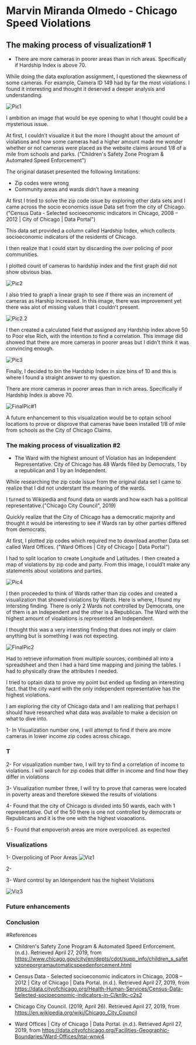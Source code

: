 # Marvin Miranda Olmedo - Chicago Speed Violations 

## The making process of visualization# 1

- There are more cameras in poorer areas than in rich areas. Specifically if Hardship Index is above 70.

While doing the data exploration assignment, I questioned the skewness of some cameras. For example, Camera ID 149 had by far the most violations. I found it interesting and thought it deserved a deeper analysis and understanding. 

![Pic1](https://github.com/Marvin510/ChicagoSpeedViolations/blob/master/Images/Pic1.png "Skewdata")


I ambition an image that would be eye opening to what I thought could be a mysterious issue.

At first, I couldn’t visualize it but the more I thought about the amount of violations and how some cameras had a higher amount made me wonder whether or not cameras were placed as the website claims around 1/8 of a mile from schools and parks. ("Children's Safety Zone Program & Automated Speed Enforcement")

The original dataset presented the following limitations:
-	Zip codes were wrong
- Community areas and wards didn’t have a meaning

At first I tried to solve the zip code issue by exploring other data sets and I came across the socio economics issue Data set from the city of Chicago. ("Census Data - Selected socioeconomic indicators in Chicago, 2008 – 2012 | City of Chicago | Data Portal")

This data set provided a column called Hardship Index, which collects socioeconomic indicators of the residents of Chicago.

I then realize that I could start by discarding the over policing of poor communities.

I plotted count of cameras to hardship index and the first graph did not show obvious bias.

![Pic2](https://github.com/Marvin510/ChicagoSpeedViolations/blob/master/Images/Pic2.png "Countofcameras")

I also tried to graph a linear graph to see if there was an increment of cameras as Harship increased. In this image, there was improvement yet there was alot of missing values that I couldn't present.

![Pic2.2](https://github.com/Marvin510/ChicagoSpeedViolations/blob/master/Images/Pic2.2.png "Lines")

I then created a calculated field that assigned any Hardship index above 50 to Poor else Rich, with the intention to find a correlation. This immage did showed that there are more cameras in poorer areas but I didn't think it was convincing enough.

![Pic3](https://github.com/Marvin510/ChicagoSpeedViolations/blob/master/Images/Pic3.png "Calculatedfield")

Finally, I decided to bin the Hardship Index in size bins of 10 and this is where I found a straight answer to my question.

There are more cameras in poorer areas than in rich areas. Specifically if Hardship Index is above 70.


![FinalPic#1](https://github.com/Marvin510/ChicagoSpeedViolations/blob/master/Images/FinalPic%231.png "Visualization#1")


A future enhancement to this visualization would be to optain school locations to prove or disprove that cameras have been installed 1/8 of mile from schools as the City of Chicago Claims.




### The making process of visualization #2

- The Ward with the highest amount of Violation has an Independent Representative. City of Chicago has 48 Wards filled by Democrats, 1 by a republican and 1 by an Independent.

While researching the zip code issue from the original data set I came to realize that I did not understant the meaning of the wards. 

I turned to Wikipedia and found data on wards and how each has a political representative.("Chicago City Council", 2019)

Quickly realize that the City of Chicago has a democratic majority and thought it would be interesting to see if Wards ran by other parties differed from democrats.

At first, I plotted zip codes which  required me to download another Data set called Ward Offices. ("Ward Offices | City of Chicago | Data Portal")

I had to split location to create Longitude and Latitudes. I then created a map of violations by zip code and party. From this image, I could't make any statements about violations and parties.


![Pic4](https://github.com/Marvin510/ChicagoSpeedViolations/blob/master/Images/Pic4.png "zip code")


I then proceeded to think of Wards rather than zip codes and created a visualization that showed violations by Wards. Here is where, I found my intersting finding. There is only 2 Wards not controlled by Democrats, one of them is an Independent and the other is a Republican. The Ward with the highest amount of vioalations is represented an Independent.

I thought this was a very intersting finding that does not imply or claim anything but is something I was not expecting.

![FinalPic2](https://github.com/Marvin510/ChicagoSpeedViolations/blob/master/Images/FinalPic%232.png "Visualization#2")





Had to retrieve information from multiple sources, combined all into a spreadsheet and then I had a hard time mapping and joining the tables. I had to physically draw the attributes I needed.

I tried to optain data to prove my point but ended up finding an interesting fact. that the city ward with the only independent representative has the highest violations.

I am exploring the city of Chicago data and I am realizing that perhaps I should have researched what data was available to make a decision on what to dive into.

1- In Visualization number one, I will attempt to find if there are more cameras in lower income zip codes across chicago.
 
### T
 

2- For visualization number two, I will try to find a correlation of income to violations. I will search for zip codes that differ in income and find how they differ in violations

3- Visualization number three, I will try to prove that cameras were located in poverty areas and therefore skewed the results of violations

4- Found that the city of Chicago is divided into 50 wards, each with 1 representative. Out of the 50 there is one not controlled by democrats or Republicans and it is the one with the highest vioaoations.

5 - Found that empoverish areas are more overpoliced. as expected






### Visualizations

1- Overpolicing of Poor Areas
![Viz1](https://github.com/Marvin510/ChicagoSpeedViolations/blob/master/Images/Overpolicing.png)


2-


3- Ward control by an Idenpendent has the highest Violations

![Viz3](https://github.com/Marvin510/ChicagoSpeedViolations/blob/master/Images/Independent.png)




### Future enhancements


### Conclusion



#References

- Children's Safety Zone Program & Automated Speed Enforcement. (n.d.). Retrieved April 27, 2019, from https://www.chicago.gov/city/en/depts/cdot/supp_info/children_s_safetyzoneporgramautomaticspeedenforcement.html

- Census Data - Selected socioeconomic indicators in Chicago, 2008 – 2012 | City of Chicago | Data Portal. (n.d.). Retrieved April 27, 2019, from https://data.cityofchicago.org/Health-Human-Services/Census-Data-Selected-socioeconomic-indicators-in-C/kn9c-c2s2

- Chicago City Council. (2019, April 26). Retrieved April 27, 2019, from https://en.wikipedia.org/wiki/Chicago_City_Council

- Ward Offices | City of Chicago | Data Portal. (n.d.). Retrieved April 27, 2019, from https://data.cityofchicago.org/Facilities-Geographic-Boundaries/Ward-Offices/htai-wnw4

